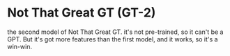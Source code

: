 # Not That Great GT (GT-2)
the second model of Not That Great GT.
it's not pre-trained, so it can't be a GPT.
But it's got more features than the first model, and it works, so it's a win-win.

